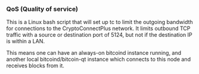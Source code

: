 ### QoS (Quality of service) ###

This is a Linux bash script that will set up tc to limit the outgoing bandwidth for connections to the CryptoConnectPlus network. It limits outbound TCP traffic with a source or destination port of 5124, but not if the destination IP is within a LAN.

This means one can have an always-on bitcoind instance running, and another local bitcoind/bitcoin-qt instance which connects to this node and receives blocks from it.

